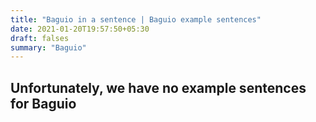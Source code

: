 ```yaml
---
title: "Baguio in a sentence | Baguio example sentences"
date: 2021-01-20T19:57:50+05:30
draft: falses
summary: "Baguio"
---
```

## Unfortunately, we have no example sentences for Baguio                 
